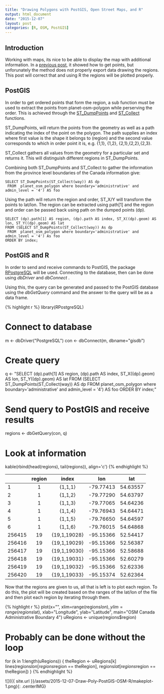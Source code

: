 ```yaml
---
title: "Drawing Polygons with PostGIS, Open Street Maps, and R"
output: html_document
date: "2015-12-07"
layout: post
categories: [R, OSM, PostGIS]
---
```


## Introduction

Working with maps, its nice to be able to display the map with additional information.  In a [previous post](http://awcull.com/2015/10/13/Vis-Traffic-Signals-PostGIS-OSM-R.html), it showed how to get points, but unforunately the method does not properly export data drawing the regions.  This post will correct that and using R the regions will be plotted properly.

## PostGIS

In order to get ordered points that form the region, a sub function must be used to extract the points from planet-osm-polygon while perserving the order.  This is achieved through the [ST_DumpPoints](http://postgis.net/docs/ST_DumpPoints.html) and [ST_Collect](http://postgis.net/docs/ST_Collect.html) functions.  

ST_DumpPoints, will return the points from the geometry as well as a path indicating the index of the point on the polygon.  The path supplies an index where first value is the shape it belongs to (region) and the second value corresponds to which in order point it is, e.g. {1,1}, {1,2}, {2,1},{2,2},{2,3}.

ST_Collect gathers all values from the geometry for a particular set and returns it.  This will distinguish different regions in ST_DumpPoints.

Combining both ST_DumpPoints and ST_Collect to gather the information from the province level boundaries of the Canada information give:

```
SELECT ST_DumpPoints(ST_Collect(way)) AS dp 
 FROM  planet_osm_polygon where boundary='administrative' and admin_level = '4') AS foo
```

Using the path will return the region and order, ST_X/Y will transform the points to lat/lon.  The region can be extracted using path[1] and the region and order can be passed back using path on the dumped points (dp).

```
SELECT (dp).path[1] AS region, (dp).path AS index, ST_X((dp).geom) AS lon, ST_Y((dp).geom) AS lat
FROM (SELECT ST_DumpPoints(ST_Collect(way)) As dp 
 FROM  planet_osm_polygon where boundary='administrative' and admin_level = '4') As foo
ORDER BY index;
```


## PostGIS and R

In order to send and receive commands to PostGIS, the package [RPostgreSQL](https://cran.r-project.org/web/packages/RPostgreSQL/index.html) will be used.  Connecting to the database, then can be done using _dbDriver_ and _dbConnect_ .

Using this, the query can be generated and passed to the PostGIS database using the _dbGetQuery_ command and the answer to the query will be as a data frame.


{% highlight r %}
library(RPostgreSQL)

# Connect to database
m <- dbDriver("PostgreSQL")
con <- dbConnect(m, dbname="gisdb")

# Create query
q <- "SELECT (dp).path[1] AS region, (dp).path AS index, ST_X((dp).geom) AS lon, ST_Y((dp).geom) AS lat
FROM (SELECT ST_DumpPoints(ST_Collect(way)) AS dp 
 FROM  planet_osm_polygon where boundary='administrative' and admin_level = '4') AS foo
ORDER BY index;"

# Send query to PostGIS and receive results
regions <- dbGetQuery(con, q)

# Look at information
kable(rbind(head(regions), tail(regions)), align='c')
{% endhighlight %}



|       | region |    index     |    lon    |   lat    |
|:------|:------:|:------------:|:---------:|:--------:|
|1      |   1    |   {1,1,1}    | -79.77413 | 54.63557 |
|2      |   1    |   {1,1,2}    | -79.77290 | 54.63797 |
|3      |   1    |   {1,1,3}    | -79.77065 | 54.64236 |
|4      |   1    |   {1,1,4}    | -79.76943 | 54.64471 |
|5      |   1    |   {1,1,5}    | -79.76650 | 54.64597 |
|6      |   1    |   {1,1,6}    | -79.76015 | 54.64868 |
|256415 |   19   | {19,1,19028} | -95.15366 | 52.54417 |
|256416 |   19   | {19,1,19029} | -95.15366 | 52.56387 |
|256417 |   19   | {19,1,19030} | -95.15366 | 52.58688 |
|256418 |   19   | {19,1,19031} | -95.15366 | 52.60279 |
|256419 |   19   | {19,1,19032} | -95.15366 | 52.62336 |
|256420 |   19   | {19,1,19033} | -95.15374 | 52.62364 |

Now that the regions are given to us, all that is left is to plot each region.  To do this, the plot will be created based on the ranges of the lat/lon of the file and then plot each region by iterating through them.


{% highlight r %}
plot(x="", xlim=range(regions$lon), ylim=range(regions$lat), xlab="Longitude", ylab="Latitude", main="OSM Canada Administrative Boundary 4")
uRegions <- unique(regions$region)
# Probably can be done without the loop
for (k in 1:length(uRegions)) {
  theRegion <- uRegions[k]
  lines(regions$lon[regions$region == theRegion], regions$lat[regions$region == theRegion])
}
{% endhighlight %}

![]({{ site.url }}/assets/2015-12-07-Draw-Poly-PostGIS-OSM-R/makeplot-1.png){: .centerIMG}  

